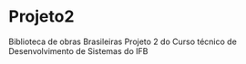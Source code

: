 # Projeto2
Biblioteca de obras Brasileiras
Projeto 2 do Curso técnico de Desenvolvimento de Sistemas do IFB
